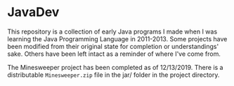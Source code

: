 JavaDev
=======
This repository is a collection of early Java programs I made when I was learning the Java Programming Language in 2011-2013. Some projects have been modified from their original state for completion or understandings' sake. Others have been left intact as a reminder of where I've come from.

The Minesweeper project has been completed as of 12/13/2019. There is a distributable `Minesweeper.zip` file in the jar/ folder in the project directory.
